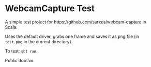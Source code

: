 # WebcamCapture Test

A simple test project for https://github.com/sarxos/webcam-capture in Scala.

Uses the default driver, grabs one frame and saves it as png file (in `test.png` in the current directory).

To test: `sbt run`.

Public domain.
